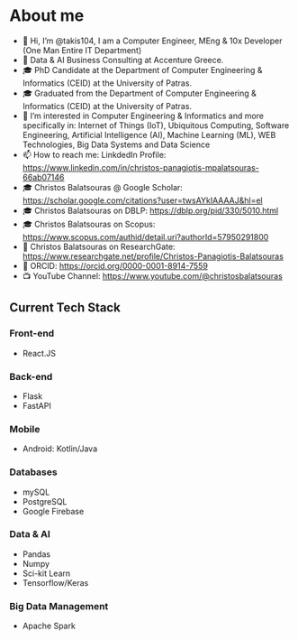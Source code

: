 # About me
- 👋 Hi, I’m @takis104, I am a Computer Engineer, MEng & 10x Developer (One Man Entire IT Department)
- 💼 Data & AI Business Consulting at Accenture Greece.
- 🎓 PhD Candidate at the Department of Computer Engineering & Informatics (CEID) at the University of Patras.
- 🎓 Graduated from the Department of Computer Engineering & Informatics (CEID) at the University of Patras.
- 👀 I’m interested in Computer Engineering & Informatics and more specifically in: Internet of Things (IoT), Ubiquitous Computing, Software Engineering, Artificial Intelligence (AI), Machine Learning (ML), WEB Technologies, Big Data Systems and Data Science
- 📫 How to reach me: LinkdedIn Profile: https://www.linkedin.com/in/christos-panagiotis-mpalatsouras-66ab07146
- 🎓 Christos Balatsouras @ Google Scholar: https://scholar.google.com/citations?user=twsAYkIAAAAJ&hl=el
- 🎓 Christos Balatsouras on DBLP: https://dblp.org/pid/330/5010.html
- 🎓 Christos Balatsouras on Scopus: https://www.scopus.com/authid/detail.uri?authorId=57950291800
- 🔬 Christos Balatsouras on ResearchGate: https://www.researchgate.net/profile/Christos-Panagiotis-Balatsouras
- 🪪 ORCID: https://orcid.org/0000-0001-8914-7559
- 📺 YouTube Channel: https://www.youtube.com/@christosbalatsouras
<!--- - 🌱 I’m currently learning new tech skills... --->

## Current Tech Stack
### Front-end
- React.JS

### Back-end
- Flask
- FastAPI

### Mobile
- Android: Kotlin/Java

### Databases
- mySQL
- PostgreSQL
- Google Firebase

### Data & AI
- Pandas
- Numpy
- Sci-kit Learn
- Tensorflow/Keras

### Big Data Management
- Apache Spark

<!---
takis104/takis104 is a ✨ special ✨ repository because its `README.md` (this file) appears on your GitHub profile.
You can click the Preview link to take a look at your changes.
--->
